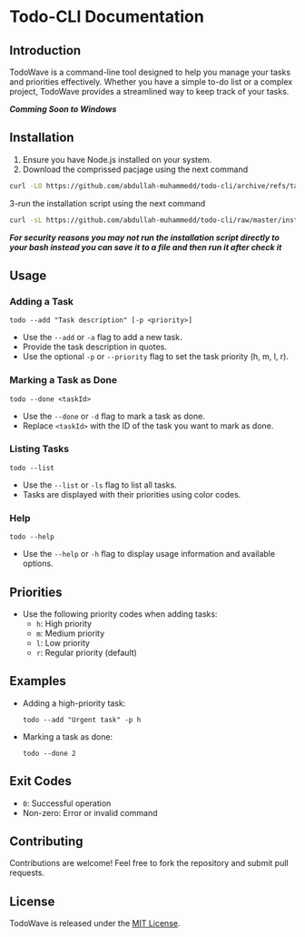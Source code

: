 


# Todo-CLI Documentation

## Introduction
TodoWave is a command-line tool designed to help you manage your tasks and priorities effectively. Whether you have a simple to-do list or a complex project, TodoWave provides a streamlined way to keep track of your tasks.

***Comming Soon to Windows***


## Installation
1. Ensure you have Node.js installed on your system.
2. Download the comprissed pacjage using the next command 
```bash
curl -LO https://github.com/abdullah-muhammedd/todo-cli/archive/refs/tags/V1.0.0.tar.gz
```
3-run the installation script using the next command 
```bash
curl -sL https://github.com/abdullah-muhammedd/todo-cli/raw/master/install.sh | bash
```
***For security reasons you may not run the installation script directly to your bash instead you can save it to a file and then run it after check it***


## Usage
### Adding a Task
```shell
todo --add "Task description" [-p <priority>]
```
- Use the `--add` or `-a` flag to add a new task.
- Provide the task description in quotes.
- Use the optional `-p` or `--priority` flag to set the task priority (h, m, l, r).
  
### Marking a Task as Done
```shell
todo --done <taskId>
```
- Use the `--done` or `-d` flag to mark a task as done.
- Replace `<taskId>` with the ID of the task you want to mark as done.

### Listing Tasks
```shell
todo --list
```
- Use the `--list` or `-ls` flag to list all tasks.
- Tasks are displayed with their priorities using color codes.

### Help
```shell
todo --help
```
- Use the `--help` or `-h` flag to display usage information and available options.

## Priorities
- Use the following priority codes when adding tasks:
  - `h`: High priority
  - `m`: Medium priority
  - `l`: Low priority
  - `r`: Regular priority (default)

## Examples
- Adding a high-priority task:
  ```shell
  todo --add "Urgent task" -p h
  ```
- Marking a task as done:
  ```shell
  todo --done 2
  ```

## Exit Codes
- `0`: Successful operation
- Non-zero: Error or invalid command

## Contributing
Contributions are welcome! Feel free to fork the repository and submit pull requests.

## License
TodoWave is released under the [MIT License](LICENSE).
